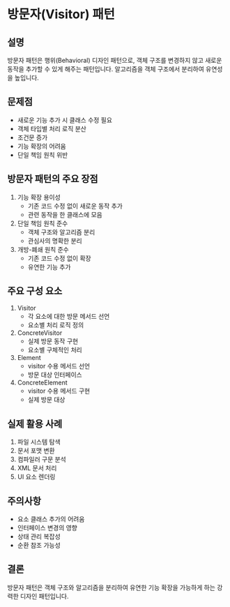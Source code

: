 # 방문자(Visitor) 패턴

## 설명
방문자 패턴은 행위(Behavioral) 디자인 패턴으로, 객체 구조를 변경하지 않고 새로운 동작을 추가할 수 있게 해주는 패턴입니다. 알고리즘을 객체 구조에서 분리하여 유연성을 높입니다.

## 문제점
- 새로운 기능 추가 시 클래스 수정 필요
- 객체 타입별 처리 로직 분산
- 조건문 증가
- 기능 확장의 어려움
- 단일 책임 원칙 위반

## 방문자 패턴의 주요 장점
1. 기능 확장 용이성
    - 기존 코드 수정 없이 새로운 동작 추가
    - 관련 동작을 한 클래스에 모음
2. 단일 책임 원칙 준수
    - 객체 구조와 알고리즘 분리
    - 관심사의 명확한 분리
3. 개방-폐쇄 원칙 준수
    - 기존 코드 수정 없이 확장
    - 유연한 기능 추가

## 주요 구성 요소
1. Visitor
    - 각 요소에 대한 방문 메서드 선언
    - 요소별 처리 로직 정의
2. ConcreteVisitor
    - 실제 방문 동작 구현
    - 요소별 구체적인 처리
3. Element
    - visitor 수용 메서드 선언
    - 방문 대상 인터페이스
4. ConcreteElement
    - visitor 수용 메서드 구현
    - 실제 방문 대상

## 실제 활용 사례
1. 파일 시스템 탐색
2. 문서 포맷 변환
3. 컴파일러 구문 분석
4. XML 문서 처리
5. UI 요소 렌더링

## 주의사항
- 요소 클래스 추가의 어려움
- 인터페이스 변경의 영향
- 상태 관리 복잡성
- 순환 참조 가능성

## 결론
방문자 패턴은 객체 구조와 알고리즘을 분리하여 유연한 기능 확장을 가능하게 하는 강력한 디자인 패턴입니다.